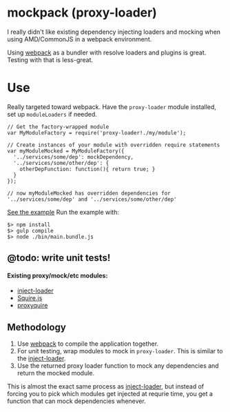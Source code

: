 # mockpack (proxy-loader)
I really didn't like existing dependency injecting loaders and mocking when using AMD/CommonJS in a webpack environment.

Using [webpack](webpack.github.io) as a bundler with resolve loaders and plugins is great. Testing with that is less-great.

# Use
Really targeted toward webpack. Have the `proxy-loader` module installed, set up `moduleLoaders` if needed.
```
// Get the factory-wrapped module
var MyModuleFactory = require('proxy-loader!./my/module');

// Create instances of your module with overridden require statements
var myModuleMocked = MyModuleFactory({
  '../services/some/dep': mockDependency,
  '../services/some/other/dep': {
    otherDepFunction: function(){ return true; }
  }
});

// now myModuleMocked has overridden dependencies for '../services/some/dep' and '../services/some/other/dep'
```

[See the example](/blob/master/example/entry.js)
Run the example with:
```
$> npm install
$> gulp compile
$> node ./bin/main.bundle.js
```

## @todo: write unit tests!

#### Existing proxy/mock/etc modules:
* [inject-loader](https://github.com/plasticine/inject-loader)
* [Squire.js](https://github.com/iammerrick/Squire.js/)
* [proxyquire](https://github.com/thlorenz/proxyquire)

## Methodology
1. Use [webpack](webpack.github.io) to compile the application together.
2. For unit testing, wrap modules to mock in `proxy-loader`. This is similar to the [inject-loader](https://github.com/plasticine/inject-loader).
3. Use the returned proxy loader function to mock any dependencies and return the mocked module.

This is almost the exact same process as [inject-loader](https://github.com/plasticine/inject-loader), but instead of forcing you to pick which modules get injected at requrie time, you get a function that can mock dependencies whenever.
